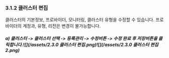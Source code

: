 ### 3.1.2 클러스터 편집

클러스터의 기본정보, 프로바이더, 모니터링, 클러스터 유형을 수정할 수 있습니다. 프로바이더의 계정과, 유형, 리전은 변경이 불가능합니다.

##### a\)    클러스터 -&gt; 클러스터 선택 -&gt; 등록관리 -&gt; 수정버튼 -&gt; 수정 완료 후 저장버튼을 클릭합니다.![](/assets/2.3.0 클러스터 편집.png)![](/assets/2.3.0 클러스터 편집2.png)



